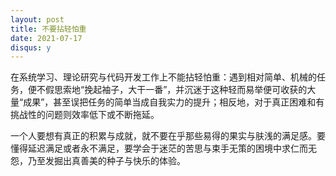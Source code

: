 ```yaml
---
layout: post
title: 不要拈轻怕重
date: 2021-07-17
disqus: y
---
```


在系统学习、理论研究与代码开发工作上不能拈轻怕重：遇到相对简单、机械的任务，便不假思索地“挽起袖子，大干一番”，并沉迷于这种轻而易举便可收获的大量“成果”，甚至误把任务的简单当成自我实力的提升；相反地，对于真正困难和有挑战性的问题则效率低下或不断拖延。

一个人要想有真正的积累与成就，就不要在乎那些易得的果实与肤浅的满足感。要懂得延迟满足或者永不满足，要学会于迷茫的苦思与束手无策的困境中求仁而无怨，乃至发掘出真善美的种子与快乐的体验。
